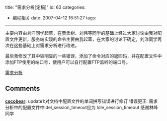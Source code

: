 title: "需求分析[定稿]"
id: 63
categories:
  - 编程相关
date: 2007-04-12 16:51:27
tags:
---

主要内容由刘洋同学起草，在贾孟树、刘伟等同学的基础上经过大家讨论由我对配置文件更新，服务端实现的命令主要由我起草，在大家的讨论下确定，刘洋同学再次在这些基础上对需求分析进行改进。

最后我修改了其中较明显的一些错误，添加了命令对应的返回码，并在配置文件中添加FTP使用的端口号，使用户可以自行配置FTP监听的端口号。

[需求分析](http://c.kensou.me/blog/download/2007/04/ssrsv0_4.pdf "需求分析")
## Comments

**[cocobear](#8 "2007-05-10 21:34:11"):** update1:对文档中配置文件的单词拼写错误进行修订 错误更正: 需求分析中的配置文件中Idel_session_timeout应为 Idle_session_timeout 感谢林峰同学

